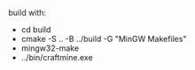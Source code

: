 build with:
- cd build
- cmake -S .. -B ../build -G "MinGW Makefiles"
- mingw32-make
- ../bin/craftmine.exe